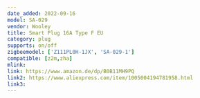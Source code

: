 ```yaml
---
date_added: 2022-09-16
model: SA-029
vendor: Wooley
title: Smart Plug 16A Type F EU
category: plug
supports: on/off
zigbeemodel: ['Z111PL0H-1JX', 'SA-029-1']
compatible: [z2m,zha]
mlink: 
link: https://www.amazon.de/dp/B0B11MH9PQ
link2: https://www.aliexpress.com/item/1005004194781958.html
link3: 
---
```

